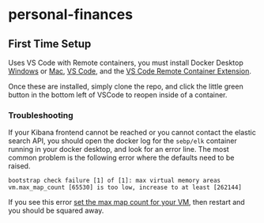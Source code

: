 # personal-finances

## First Time Setup
Uses VS Code with Remote containers, you must install Docker Desktop [Windows](https://docs.docker.com/desktop/install/windows-install/) or [Mac](https://docs.docker.com/desktop/install/mac-install/), [VS Code](https://code.visualstudio.com/download), and the [VS Code Remote Container Extension](https://marketplace.visualstudio.com/items?itemName=ms-vscode-remote.remote-containers).

Once these are installed, simply clone the repo, and click the little green button in the bottom left of VSCode to reopen inside of a container.

### Troubleshooting
If your Kibana frontend cannot be reached or you cannot contact the elastic search API, you should open the docker log for the `sebp/elk` container running in your docker desktop, and look for an error line.  The most common problem is the following error where the defaults need to be raised.

`bootstrap check failure [1] of [1]: max virtual memory areas vm.max_map_count [65530] is too low, increase to at least [262144]`

If you see this error [set the max map count for your VM](https://www.elastic.co/guide/en/elasticsearch/reference/current/docker.html#_set_vm_max_map_count_to_at_least_262144), then restart and you should be squared away.